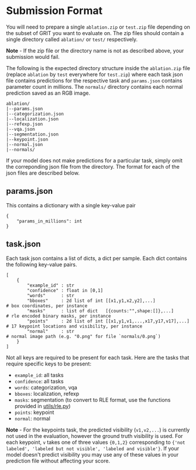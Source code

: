 # Submission Format

You will need to prepare a single `ablation.zip` or `test.zip` file depending on the subset of GRIT you want to evaluate on. The zip files should contain a single directory called `ablation/` or `test/` respectively. 

**Note** - If the zip file or the directory name is not as described above, your submission would fail. 

The following is the expected directory structure inside the `ablation.zip` file (replace `ablation` by `test` everywhere for `test.zip`) where each task json file contains predictions for the respective task and `params.json` contains parameter count in millions. The `normals/` directory contains each normal prediction saved as an RGB image. 
```
ablation/
|--params.json
|--categorization.json
|--localization.json
|--refexp.json
|--vqa.json
|--segmentation.json
|--keypoint.json
|--normal.json
|--normals/
```

If your model does not make predictions for a particular task, simply omit the correponding json file from the directory. The format for each of the json files are described below.

## params.json
This contains a dictionary with a single key-value pair
```
{
    "params_in_millions": int
}
```

## task.json
Each task json contains a list of dicts, a dict per sample. Each dict contains the following key-value pairs.
```
[
    {
        "example_id" : str
        "confidence" : float in [0,1]
        "words"      : str
        "bboxes"     : 2d list of int [[x1,y1,x2,y2],...]               # box coordinates, per instance
        "masks"      : list of dict   [{counts:"",shape:[]},...]        # rle encoded binary masks, per instance
        "points"     : 2d list of int [[x1,y1,v1,...,x17,y17,v17],...]  # 17 keypoint locations and visibility, per instance
        "normal"     : str                                              # normal image path (e.g. "0.png" for file `normals/0.png`)
    }
]
```

Not all keys are required to be present for each task. Here are the tasks that require specific keys to be present:
* `example_id`: all tasks
* `confidence`: all tasks
* `words`: categorization, vqa
* `bboxes`: localization, refexp
* `masks`: segmentation (to convert to RLE format, use the functions provided in [utils/rle.py](https://github.com/allenai/grit_official/blob/main/utils/rle.py))
* `points`: keypoint
* `normal`: normal

**Note** - For the keypoints task, the predicted visibility (`v1,v2,...`) is currently not used in the evaluation, however the ground truth visibility is used. For each keypoint, `v` takes one of three values `{0,1,2}` corresponding to `{'not labeled', 'labeled but not visible', 'labeled and visible'}`. If your model doesn't predict visibility you may use any of these values in your prediction file without affecting your score. 
